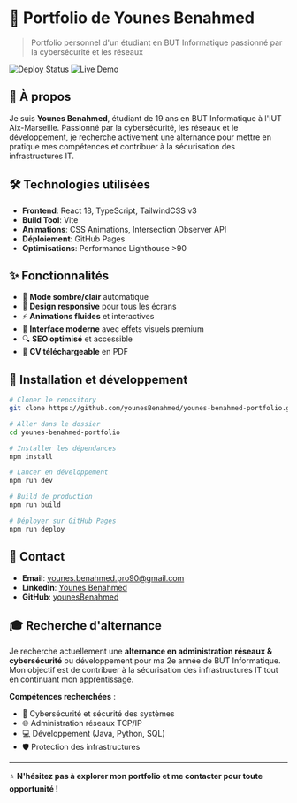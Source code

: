 # 🚀 Portfolio de Younes Benahmed

> Portfolio personnel d'un étudiant en BUT Informatique passionné par la cybersécurité et les réseaux

[![Deploy Status](https://github.com/younesBenahmed/younes-benahmed-portfolio/workflows/Deploy%20to%20GitHub%20Pages/badge.svg)](https://github.com/younesBenahmed/younes-benahmed-portfolio/actions)
[![Live Demo](https://img.shields.io/badge/demo-live-brightgreen.svg)](https://younesbenahmed.github.io/younes-benahmed-portfolio/)

## 🎯 À propos

Je suis **Younes Benahmed**, étudiant de 19 ans en BUT Informatique à l'IUT Aix-Marseille. Passionné par la cybersécurité, les réseaux et le développement, je recherche activement une alternance pour mettre en pratique mes compétences et contribuer à la sécurisation des infrastructures IT.

## 🛠️ Technologies utilisées

- **Frontend**: React 18, TypeScript, TailwindCSS v3
- **Build Tool**: Vite
- **Animations**: CSS Animations, Intersection Observer API
- **Déploiement**: GitHub Pages
- **Optimisations**: Performance Lighthouse >90

## ✨ Fonctionnalités

- 🌙 **Mode sombre/clair** automatique
- 📱 **Design responsive** pour tous les écrans  
- ⚡ **Animations fluides** et interactives
- 🎨 **Interface moderne** avec effets visuels premium
- 🔍 **SEO optimisé** et accessible
- 📄 **CV téléchargeable** en PDF

## 🚀 Installation et développement

```bash
# Cloner le repository
git clone https://github.com/younesBenahmed/younes-benahmed-portfolio.git

# Aller dans le dossier
cd younes-benahmed-portfolio

# Installer les dépendances
npm install

# Lancer en développement
npm run dev

# Build de production
npm run build

# Déployer sur GitHub Pages
npm run deploy
```

## 📧 Contact

- **Email**: [younes.benahmed.pro90@gmail.com](mailto:younes.benahmed.pro90@gmail.com)
- **LinkedIn**: [Younes Benahmed](https://linkedin.com/in/younes-benahmed)
- **GitHub**: [younesBenahmed](https://github.com/younesBenahmed)

## 🎓 Recherche d'alternance

Je recherche actuellement une **alternance en administration réseaux & cybersécurité** ou développement pour ma 2e année de BUT Informatique. Mon objectif est de contribuer à la sécurisation des infrastructures IT tout en continuant mon apprentissage.

**Compétences recherchées** :
- 🔐 Cybersécurité et sécurité des systèmes
- 🌐 Administration réseaux TCP/IP
- 💻 Développement (Java, Python, SQL)
- 🛡️ Protection des infrastructures

---

⭐ **N'hésitez pas à explorer mon portfolio et me contacter pour toute opportunité !**

